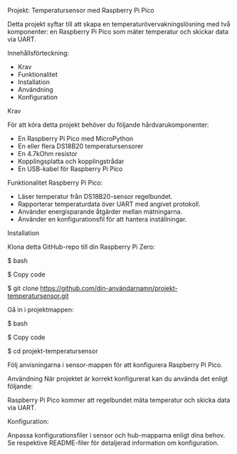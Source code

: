 Projekt: Temperatursensor med Raspberry Pi Pico

   Detta projekt syftar till att skapa en temperaturövervakningslösning med två komponenter: en Raspberry Pi Pico som mäter temperatur och 
   skickar data via UART.

Innehållsförteckning:

 * Krav
 * Funktionalitet
 * Installation
 * Användning
 * Konfiguration


Krav

För att köra detta projekt behöver du följande hårdvarukomponenter:

 * En Raspberry Pi Pico med MicroPython
 * En eller flera DS18B20 temperatursensorer
 * En 4.7kOhm resistor
 * Kopplingsplatta och kopplingstrådar
 * En USB-kabel för Raspberry Pi Pico

Funktionalitet
Raspberry Pi Pico:

 * Läser temperatur från DS18B20-sensor regelbundet.
 * Rapporterar temperaturdata över UART med angivet protokoll.
 * Använder energisparande åtgärder mellan mätningarna.
 * Använder en konfigurationsfil för att hantera inställningar.

Installation

Klona detta GitHub-repo till din Raspberry Pi Zero:

$ bash

$ Copy code

$ git clone https://github.com/din-användarnamn/projekt-temperatursensor.git

Gå in i projektmappen:

$ bash

$ Copy code

$ cd projekt-temperatursensor

Följ anvisningarna i sensor-mappen för att konfigurera Raspberry Pi Pico.


Användning
När projektet är korrekt konfigurerat kan du använda det enligt följande:

Raspberry Pi Pico kommer att regelbundet mäta temperatur och skicka data via UART.


Konfiguration:

Anpassa konfigurationsfiler i sensor och hub-mapparna enligt dina behov. Se respektive README-filer för detaljerad information om konfiguration.
